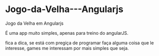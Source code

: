 Jogo-da-Velha---Angularjs
=========================

Jogo da Velha em Angularjs


  É uma app muito simples, apenas para treino do angularJS. 

fica a dica, se está com pregiça de programar faça alguma coisa que le interesse, games me interessam por mais simples que seja.
